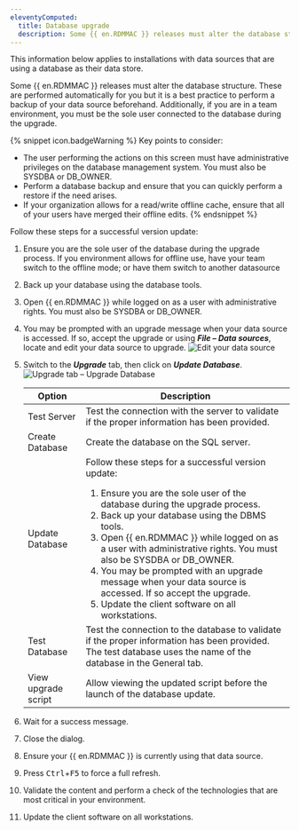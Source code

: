 ```yaml
---
eleventyComputed:
  title: Database upgrade
  description: Some {{ en.RDMMAC }} releases must alter the database structure. These are performed automatically for you but it is a best practice to perform a backup of your data source beforehand.
---
```

This information below applies to installations with data sources that are using a database as their data store.

Some {{ en.RDMMAC }} releases must alter the database structure. These are performed automatically for you but it is a best practice to perform a backup of your data source beforehand. Additionally, if you are in a team environment, you must be the sole user connected to the database during the upgrade.

{% snippet icon.badgeWarning %}
Key points to consider:
* The user performing the actions on this screen must have administrative privileges on the database management system. You must also be SYSDBA or DB_OWNER.
* Perform a database backup and ensure that you can quickly perform a restore if the need arises.
* If your organization allows for a read/write offline cache, ensure that all of your users have merged their offline edits.
{% endsnippet %}

Follow these steps for a successful version update:

1. Ensure you are the sole user of the database during the upgrade process. If you environment allows for offline use, have your team switch to the offline mode; or have them switch to another datasource
1. Back up your database using the database tools.
1. Open {{ en.RDMMAC }} while logged on as a user with administrative rights. You must also be SYSDBA or DB_OWNER.
1. You may be prompted with an upgrade message when your data source is accessed. If so, accept the upgrade or using ***File – Data sources***, locate and edit your data source to upgrade.
![Edit your data source](https://cdnweb.devolutions.net/docs/docs_en_rdm_mac_clip11015.png)
1. Switch to the ***Upgrade*** tab, then click on ***Update Database***.
![Upgrade tab – Upgrade Database](https://cdnweb.devolutions.net/docs/docs_en_rdm_mac_clip11016.png)

   | Option              | Description                                                                                  |
   |---------------------|----------------------------------------------------------------------------------------------|
   | Test Server         | Test the connection with the server to validate if the proper information has been provided. |
   | Create Database     | Create the database on the SQL server.                                                       |
   | Update Database     | Follow these steps for a successful version update: <ol><li>Ensure you are the sole user of the database during the upgrade process.</li><li>Back up your database using the DBMS tools.</li><li>Open {{ en.RDMMAC }} while logged on as a user with administrative rights. You must also be SYSDBA or DB_OWNER.</li><li>You may be prompted with an upgrade message when your data source is accessed. If so accept the upgrade.</li><li>Update the client software on all workstations.</li></ol> |
   | Test Database       | Test the connection to the database to validate if the proper information has been provided. The test database uses the name of the database in the General tab. |
   | View upgrade script | Allow viewing the updated script before the launch of the database update.                   |

1. Wait for a success message.
1. Close the dialog.
1. Ensure your {{ en.RDMMAC }} is currently using that data source.
1. Press <kbd>Ctrl</kbd>+<kbd>F5</kbd> to force a full refresh.
1. Validate the content and perform a check of the technologies that are most critical in your environment.
1. Update the client software on all workstations.